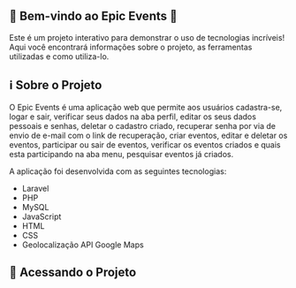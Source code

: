 ## 🎉 Bem-vindo ao Epic Events 🚀

Este é um projeto interativo para demonstrar o uso de tecnologias incríveis! Aqui você encontrará informações sobre o projeto, as ferramentas utilizadas e como utiliza-lo.

## ℹ️ Sobre o Projeto

O Epic Events é uma aplicação web que permite aos usuários cadastra-se, logar e sair, verificar seus dados na aba perfil, editar os seus dados pessoais e senhas, deletar o cadastro criado, recuperar senha por via de envio de e-mail com o link de recuperação, criar eventos, editar e deletar os eventos, participar ou sair de eventos, verificar os eventos criados e quais esta participando na aba menu, pesquisar eventos já criados.

A aplicação foi desenvolvida com as seguintes tecnologias:

- Laravel
- PHP
- MySQL
- JavaScript
- HTML
- CSS
- Geolocalização API Google Maps

## 🚀 Acessando o Projeto



